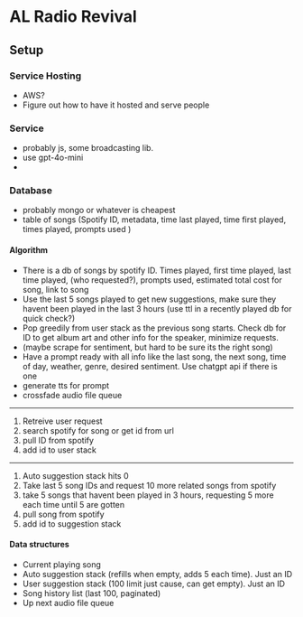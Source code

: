 # AL Radio Revival

## Setup

### Service Hosting

- AWS?
- Figure out how to have it hosted and serve people

### Service

- probably js, some broadcasting lib.
- use gpt-4o-mini
- 

### Database

- probably mongo or whatever is cheapest
- table of songs (Spotify ID, metadata, time last played, time first played, times played, prompts used )

#### Algorithm

- There is a db of songs by spotify ID. Times played, first time played, last time played, (who requested?), prompts used, estimated total cost for song, link to song
- Use the last 5 songs played to get new suggestions, make sure they havent been played in the last 3 hours (use ttl in a recently played db for quick check?)
- Pop greedily from user stack as the previous song starts. Check db for ID to get album art and other info for the speaker, minimize requests.
- (maybe scrape for sentiment, but hard to be sure its the right song)
- Have a prompt ready with all info like the last song, the next song, time of day, weather, genre, desired sentiment. Use chatgpt api if there is one
- generate tts for prompt
- crossfade audio file queue

----

1. Retreive user request
2. search spotify for song or get id from url
3. pull ID from spotify
4. add id to user stack

----
1. Auto suggestion stack hits 0
2. Take last 5 song IDs and request 10 more related songs from spotify
3. take 5 songs that havent been played in 3 hours, requesting 5 more each time until 5 are gotten
4. pull song from spotify
5. add id to suggestion stack

#### Data structures

- Current playing song
- Auto suggestion stack (refills when empty, adds 5 each time). Just an ID
- User suggestion stack (100 limit just cause, can get empty). Just an ID
- Song history list (last 100, paginated)
- Up next audio file queue